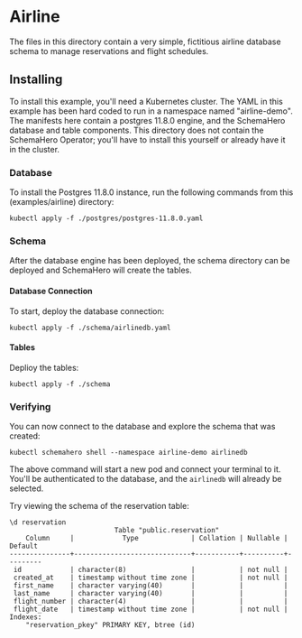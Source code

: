 # Airline

The files in this directory contain a very simple, fictitious airline database schema to manage reservations and flight schedules.

## Installing

To install this example, you'll need a Kubernetes cluster. The YAML in this example has been hard coded to run in a namespace named "airline-demo". The manifests here contain a postgres 11.8.0 engine, and the SchemaHero database and table components. This directory does not contain the SchemaHero Operator; you'll have to install this yourself or already have it in the cluster.

### Database

To install the Postgres 11.8.0 instance, run the following commands from this (examples/airline) directory:

```shell
kubectl apply -f ./postgres/postgres-11.8.0.yaml
```

### Schema

After the database engine has been deployed, the schema directory can be deployed and SchemaHero will create the tables. 

#### Database Connection

To start, deploy the database connection:

```
kubectl apply -f ./schema/airlinedb.yaml
```

#### Tables

Deplioy the tables:

```
kubectl apply -f ./schema
```

### Verifying

You can now connect to the database and explore the schema that was created:

```shell
kubectl schemahero shell --namespace airline-demo airlinedb
```

The above command will start a new pod and connect your terminal to it. You'll be authenticated to the database, and the `airlinedb` will already be selected. 

Try viewing the schema of the reservation table:

```
\d reservation
                          Table "public.reservation"
    Column     |            Type             | Collation | Nullable | Default 
---------------+-----------------------------+-----------+----------+---------
 id            | character(8)                |           | not null | 
 created_at    | timestamp without time zone |           | not null | 
 first_name    | character varying(40)       |           |          | 
 last_name     | character varying(40)       |           |          | 
 flight_number | character(4)                |           |          | 
 flight_date   | timestamp without time zone |           | not null | 
Indexes:
    "reservation_pkey" PRIMARY KEY, btree (id)
```